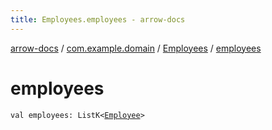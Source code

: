 ```yaml
---
title: Employees.employees - arrow-docs
---
```


[arrow-docs](../../index.html) / [com.example.domain](../index.html) / [Employees](index.html) / [employees](./employees.html)

# employees

`val employees: ListK<`[`Employee`](../-employee/index.html)`>`